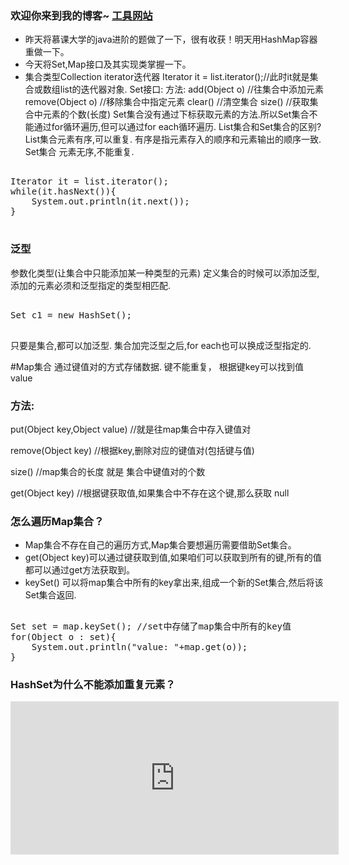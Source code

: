 ### 欢迎你来到我的博客~  [工具网站](https://deadzq.github.io/tools.html)
- 昨天将慕课大学的java进阶的题做了一下，很有收获！明天用HashMap容器重做一下。
- 今天将Set,Map接口及其实现类掌握一下。
- 集合类型Collection
iterator迭代器
Iterator it = list.iterator();//此时it就是集合或数组list的迭代器对象.
Set接口:
方法:
add(Object o) //往集合中添加元素
remove(Object o) //移除集合中指定元素
clear() //清空集合
size()  //获取集合中元素的个数(长度)
Set集合没有通过下标获取元素的方法.所以Set集合不能通过for循环遍历,但可以通过for each循环遍历.
List集合和Set集合的区别?
List集合元素有序,可以重复. 有序是指元素存入的顺序和元素输出的顺序一致.
Set集合 元素无序,不能重复.
<pre>

Iterator it = list.iterator();
while(it.hasNext()){
    System.out.println(it.next());
}

</pre>
### 泛型
参数化类型(让集合中只能添加某一种类型的元素)
定义集合的时候可以添加泛型,添加的元素必须和泛型指定的类型相匹配.
<pre>

Set<Students> c1 = new HashSet<Students>();

</pre>


只要是集合,都可以加泛型.
集合加完泛型之后,for each也可以换成泛型指定的.

#Map集合
通过键值对的方式存储数据.
键不能重复， 根据键key可以找到值value

### 方法:



put(Object key,Object value)  //就是往map集合中存入键值对



remove(Object key)  //根据key,删除对应的键值对(包括键与值)



size()  //map集合的长度 就是 集合中键值对的个数



get(Object key)   //根据键获取值,如果集合中不存在这个键,那么获取 null

### 怎么遍历Map集合？
- Map集合不存在自己的遍历方式,Map集合要想遍历需要借助Set集合。
- get(Object key)可以通过键获取到值,如果咱们可以获取到所有的键,所有的值都可以通过get方法获取到。
- keySet() 可以将map集合中所有的key拿出来,组成一个新的Set集合,然后将该Set集合返回.


<pre>

Set set = map.keySet(); //set中存储了map集合中所有的key值
for(Object o : set){
    System.out.println("value: "+map.get(o));
}
</pre>


### HashSet为什么不能添加重复元素？
<iframe id="embed_dom" name="embed_dom" frameborder="0" style="display:block;width:525px; height:245px;" src="https://www.processon.com/embed/5b068e01e4b0da6de33e0e6d"> </iframe>


